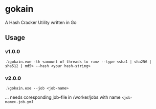 # gokain

 A Hash Cracker Utility written in Go


## Usage

### v1.0.0
```shell
.\gokain.exe -th <amount of threads to run> --type <sha1 | sha256 | sha512 | md5> --hash <your hash-string>
```

### v2.0.0
```shell
.\gokain.exe --job <job-name>
```

... needs coresponding job-file in /worker/jobs with name `<job-name>.job.yml`
